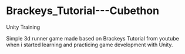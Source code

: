 # Brackeys_Tutorial---Cubethon
Unity Training

Simple 3d runner game made based on Brackeys Tutorial from youtube when i started learning and practicing game development with Unity. 
